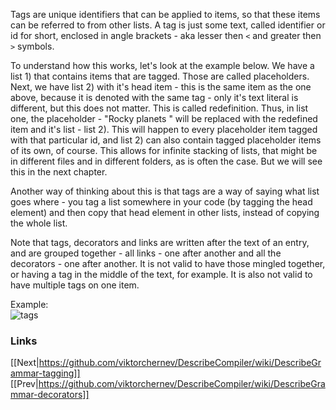 Tags are unique identifiers that can be applied to items, so that these items can be referred to from other lists. A tag is just some text, called identifier or id for short, enclosed in angle brackets - aka lesser then `<` and greater then `>` symbols.  
  
To understand how this works, let's look at the example below. We have a list 1) that contains items that are tagged. Those are called placeholders. Next, we have list 2) with it's head item - this is the same item as the one above, because it is denoted with the same tag - only it's text literal is different, but this does not matter. This is called redefinition. Thus, in list one, the placeholder - "Rocky planets <roc>" will be replaced with the redefined item and it's list - list 2). This will happen to every placeholder item tagged with that particular id, and list 2) can also contain tagged placeholder items of its own, of course. This allows for infinite stacking of lists, that might be in different files and in different folders, as is often the case. But we will see this in the next chapter.   
  
Another way of thinking about this is that tags are a way of saying what list goes where - you tag a list somewhere in your code (by tagging the head element) and then copy that head element in other lists, instead of copying the whole list.  
   
Note that tags, decorators and links are written after the text of an entry, and are grouped together - all links - one after another and all the decorators  - one after another. It is not valid to have those mingled together, or having a tag in the middle of the text, for example. It is also not valid to have multiple tags on one item.  
  
Example:  
![tags](https://github.com/viktorchernev/DescribeCompiler/assets/72315339/383a4ebe-0ba9-4377-824a-050d338321e3)
  
### Links
[[Next|https://github.com/viktorchernev/DescribeCompiler/wiki/DescribeGrammar-tagging]]  
[[Prev|https://github.com/viktorchernev/DescribeCompiler/wiki/DescribeGrammar-decorators]]  
